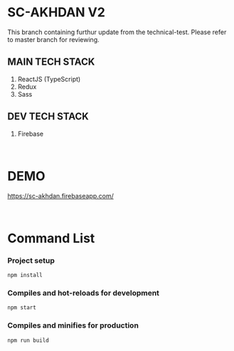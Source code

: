# SC-AKHDAN V2
This branch containing furthur update from the technical-test. Please refer to master branch for reviewing.

## MAIN TECH STACK

1. ReactJS (TypeScript)
2. Redux
3. Sass

## DEV TECH STACK

1. Firebase

<br />

# DEMO

https://sc-akhdan.firebaseapp.com/

<br />

# Command List

### Project setup
```
npm install
```

### Compiles and hot-reloads for development
```
npm start
```

### Compiles and minifies for production
```
npm run build
```
